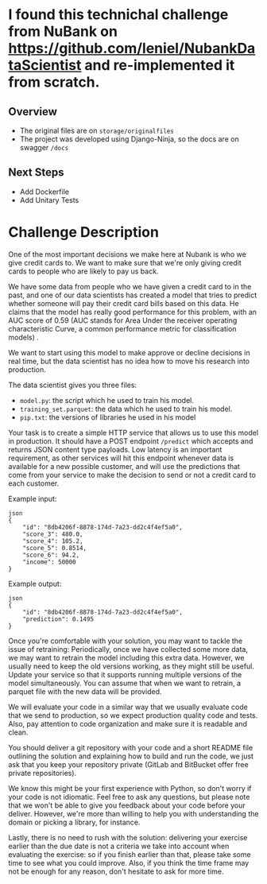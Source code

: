 
# I found this technichal challenge from NuBank on https://github.com/leniel/NubankDataScientist and re-implemented it from scratch. 

## Overview

* The original files are on `storage/originalfiles`
* The project was developed using Django-Ninja, so the docs are on swagger `/docs`

## Next Steps

* Add Dockerfile
* Add Unitary Tests

# Challenge Description

One of the most important decisions we make here at Nubank is who we give credit cards to. We want to make sure that we're only
giving credit cards to people who are likely to pay us back.

We have some data from people who we have given a credit card to in the past, and one of our data scientists has created a model
that tries to predict whether someone will pay their credit card bills based on this data.  He claims that the model has really good performance for
this problem, with an AUC score of 0.59 (AUC stands for Area Under the receiver operating characteristic Curve, a common performance metric for classification models) .

We want to start using this model to make approve or decline decisions in real time, but the data scientist has no idea
how to move his research into production.

The data scientist gives you three files:
 - `model.py`: the script which he used to train his model.
 - `training_set.parquet`: the data which he used to train his model.
 - `pip.txt`: the versions of libraries he used in his model

Your task is to create a simple HTTP service that allows us to use this model in production. It should have a POST endpoint
`/predict` which accepts and returns JSON content type payloads. Low latency is an important requirement, as other services will hit this endpoint
whenever data is available for a new possible customer, and will use the predictions that come from your service to make the decision to
send or not a credit card to each customer.

Example input:
```
json
{
    "id": "8db4206f-8878-174d-7a23-dd2c4f4ef5a0",
    "score_3": 480.0,
    "score_4": 105.2,
    "score_5": 0.8514,
    "score_6": 94.2,
    "income": 50000
}
```

Example output:
```
json
{
    "id": "8db4206f-8878-174d-7a23-dd2c4f4ef5a0",
    "prediction": 0.1495
}
```

Once you're comfortable with your solution, you may want to tackle the issue of retraining: Periodically, once we have
collected some more data, we may want to retrain the model including this extra data. However, we usually need to keep the
old versions working, as they might still be useful. Update your service so that it supports running multiple versions of
the model simultaneously. You can assume that when we want to retrain, a parquet file with the new data will be provided.

We will evaluate your code in a similar way that we usually evaluate code that we send to production, so we expect production
quality code and tests. Also, pay attention to code organization and make sure it is readable and clean.

You should deliver a git repository with your code and a short README file outlining the solution and explaining how to
build and run the code, we just ask that you keep your repository private (GitLab and BitBucket offer free private
repositories).

We know this might be your first experience with Python, so don't worry if your code is not idiomatic. Feel free to ask any questions,
but please note that we won't be able to give you feedback about your code before your deliver. However, we're more than willing to help you
with understanding the domain or picking a library, for instance.

Lastly, there is no need to rush with the solution: delivering your exercise earlier than the due date is not a criteria
we take into account when evaluating the exercise: so if you finish earlier than that, please take some time to see what
you could improve. Also, if you think the time frame may not be enough for any reason, don't hesitate to ask for more
time.